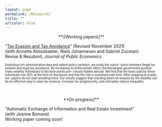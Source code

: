```yaml
---
layout: page
permalink: /Research/
title: ""
urlcolor: blue
---
```


<div align="center">
  **\[Working papers\]**
</div>
  
"[Tax Evasion and Tax Avoidance](/publications/AJLZ2021(4).pdf)" (Revised November 2021) \
(with Annette Alstadsaeter, Niels Johannesen and Gabriel Zucman) \
Revise & Resubmit, *Journal of Public Economics*
  
<sub><sup> Exploiting rich administrative data and salient policy variation, we study the substi-
tution between illegal tax evasion and legal tax avoidance. By increasing its enforcement
effort, the Norwegian government pushed many wealthy individuals to disclose assets pre-
viously hidden abroad. We find that the taxes paid by these individuals rise 30% at the
time of disclosure and that the rise is sustained over time. After stopping to evade, tax-
payers do not start avoiding more. Our results suggest that cracking down on evasion by
the wealthy can be an effective way to raise tax revenue, increase tax progressivity, and
ultimately reduce inequality. </sup></sub>

&nbsp;  
  
<center> **[In progress]** </center> 
  
"Automatic Exchange of Information and Real Estate Investment" \
(with Jeanne Bomare)\
Working paper coming soon!

